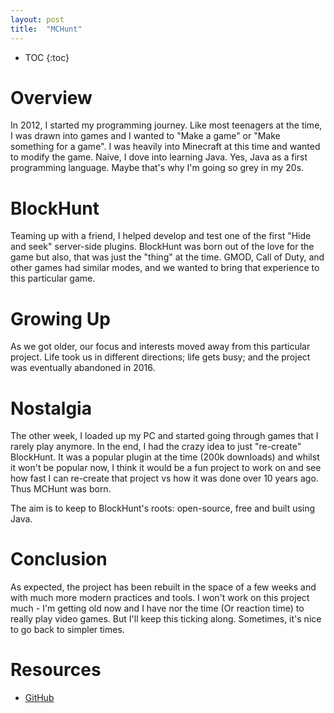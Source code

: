 ```yaml
---
layout: post
title:  "MCHunt"
---
```


* TOC
{:toc}

# Overview
In 2012, I started my programming journey. Like most teenagers at the time, I was drawn into games and I wanted to "Make a game" or "Make something for a game". I was heavily into Minecraft at this time and wanted to modify the game. Naive, I dove into learning Java. Yes, Java as a first programming language. Maybe that's why I'm going so grey in my 20s.

# BlockHunt
Teaming up with a friend, I helped develop and test one of the first "Hide and seek" server-side plugins. BlockHunt was born out of the love for the game but also, that was just the "thing" at the time. GMOD, Call of Duty, and other games had similar modes, and we wanted to bring that experience to this particular game.

# Growing Up
As we got older, our focus and interests moved away from this particular project. Life took us in different directions; life gets busy; and the project was eventually abandoned in 2016.

# Nostalgia
The other week, I loaded up my PC and started going through games that I rarely play anymore. In the end, I had the crazy idea to just "re-create" BlockHunt. It was a popular plugin at the time (200k downloads) and whilst it won't be popular now, I think it would be a fun project to work on and see how fast I can re-create that project vs how it was done over 10 years ago. Thus MCHunt was born.

The aim is to keep to BlockHunt's roots: open-source, free and built using Java.

# Conclusion
As expected, the project has been rebuilt in the space of a few weeks and with much more modern practices and tools. I won't work on this project much - I'm getting old now and I have nor the time (Or reaction time) to really play video games. But I'll keep this ticking along. Sometimes, it's nice to go back to simpler times.

# Resources
* [GitHub](https://github.com/rexchoppers/MCHunt)